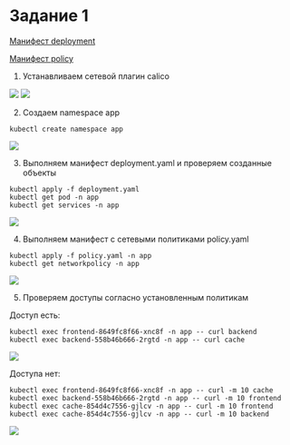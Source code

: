 # Задание 1

[Манифест deployment](./src/deployment.yaml)

[Манифест policy](./src/policy.yaml)

1. Устанавливаем сетевой плагин calico

<image src="task-1-1.png">

<image src="task-1-2.png">

2. Создаем namespace app

```
kubectl create namespace app
```

<image src="task-1-3.png">

3. Выполняем манифест deployment.yaml и проверяем созданные объекты

```
kubectl apply -f deployment.yaml
kubectl get pod -n app
kubectl get services -n app
```

<image src="task-1-4.png">


4. Выполняем манифест с сетевыми политиками policy.yaml

```
kubectl apply -f policy.yaml -n app
kubectl get networkpolicy -n app
```

<image src="task-1-5.png">

5. Проверяем доступы согласно установленным политикам

Доступ есть:
```
kubectl exec frontend-8649fc8f66-xnc8f -n app -- curl backend
kubectl exec backend-558b46b666-2rgtd -n app -- curl cache
```

<image src="task-1-6.png">

Доступа нет:
```
kubectl exec frontend-8649fc8f66-xnc8f -n app -- curl -m 10 cache
kubectl exec backend-558b46b666-2rgtd -n app -- curl -m 10 frontend
kubectl exec cache-854d4c7556-gjlcv -n app -- curl -m 10 frontend
kubectl exec cache-854d4c7556-gjlcv -n app -- curl -m 10 backend
```

<image src="task-1-7.png">